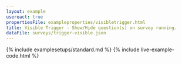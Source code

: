 ```yaml
---
layout: example
usereact: true
propertiesFile: exampleproperties/visibletrigger.html
title: Visible Trigger - Show/Hide question(s) on survey running.
dataFile: surveys/trigger-visible.json
---
```


{% include examplesetups/standard.md %}
{% include live-example-code.html %}